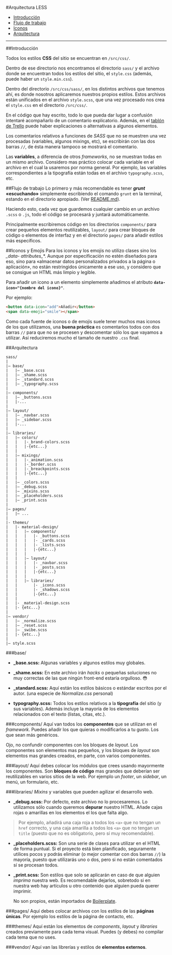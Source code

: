 #Arquitectura LESS

* [Introducción](#introducci%C3%B3n)
* [Flujo de trabajo](#flujo-de-trabajo)
* [Iconos](#iconos)
* [Arquitectura](#arquitectura)

---

##Introducción

Todos los estilos **CSS** del sitio se encuentran en `/src/css/`.

Dentro de ese directorio nos encontramos el directorio `sass/` y el archivo donde se encuentran todos los estilos del sitio, el `style.css` (además, puede haber un `style.min.css`).

Dentro del directorio `/src/css/sass/`, en los distintos archivos que tenemos ahí, es donde nosotros aplicaremos nuestros propios estilos. Estos archivos están unificados en el archivo `style.scss`, que una vez procesado nos crea el `style.css` en el directorio `/src/css/`.

En el código que hay escrito, todo lo que pueda dar lugar a confusión intentaré acompañarlo de un comentario explicatorio. Además, en el [tablón de Trello](https://trello.com/b/IzLg4nk4) puede haber explicaciones o alternativas a algunos elementos.

Los comentarios relativos a funciones de *SASS* que no se muestren una vez procesadas (variables, algunos mixings, etc), se escribirán con las dos barras `//`, de ésta manera tampoco se mostrará el comentario.

Las **variables**, a diferencia de otros *frameworks*, no se muestran todas en un mismo archivo. Considero mas práctico colocar cada variable en el archivo en el cual la usaremos por norma general. Por ejemplo, las variables correspondientes a la tipografía están todas en el archivo `typography.scss`, etc.

##Flujo de trabajo
Lo primero y más recomendable es tener ***grunt* «escuchando»** simplemente escribiendo el comando `grunt` en la terminal, estando en el directorio apropiado. (Ver [README.md](https://github.com/barcia/bramework/blob/master/README.md)).

Haciendo esto, cada vez que guardemos cualquier cambio en un archivo `.scss` o `.js`, todo el código se procesará y juntará automáticamente.

Principalmente escribiremos código en los directorios `components/` para crear pequeños elementos reutilizables, `layout/` para crear bloques de código o elementos de interfaz y en el directorio `pages/` para añadir estilos más específicos.


##Iconos y Emojis
Para los iconos y los emojis no utilizo clases sino los **_data-* attributes_**. Aunque por especificación no estén diseñados para eso, sino para «almacenar datos personalizados privados a la página o aplicación», no están restringidos únicamente a ese uso, y considero que se consigue un HTML más limpio y legible.

Para añadir un icono a un elemento simplemente añadimos el atributo **`data-icon="{nombre del icono}"`**.

Por ejemplo:

```html
<button data-icon="add">Añadir</button>
<span data-emoji="smile"></span>
```

Como cada fuente de iconos o de emojis suele tener muchos mas iconos de los que utilizamos, una **buena práctica** es comentarlos todos con dos barras `//` para que no se procesen y descomentar sólo los que vayamos a utilizar. Así reduciremos mucho el tamaño de nuestro `.css` final.


##Arquitectura

```
sass/
|
|– base/
|   |– _base.scss
|   |– _shame.scss
|   |– _standard.scss
|   |– _typography.scss
|
|– components/
|   |– _buttons.scss
|   |-...
|
|– layout/
|   |– _navbar.scss
|   |– _sidebar.scss
|   |-...
|
|– libraries/
|   |– colors/
|   |   |-_brand-colors.scss
|   |   |-{etc...}
|   |
|   |– mixings/
|   |   |-_animation.scss
|   |   |-_border.scss
|   |   |-_breackpoints.scss
|   |   |-{etc...}
|   |
|   |– _colors.scss
|   |– _debug.scss
|   |– _mixins.scss
|   |– _placeholders.scss
|   |– _print.scss
|
|– pages/
|   |– ...
|
|- themes/
|   |- material-design/
|   |   |– components/
|   |   |   |- _buttons.scss
|   |   |   |- _cards.scss
|   |   |   |- _lists.scss
|   |   |   |-{etc...}
|   |   |
|   |   |– layout/
|   |   |   |- _navbar.scss
|   |   |   |- _posts.scss
|   |   |   |-{etc...}
|   |   |
|   |   |– libraries/
|   |       |- _icons.scss
|   |       |- _shadows.scss
|   |       |-{etc...}
|   |
|   |- _material-design.scss
|   |- {etc...}
|
|– vendor/
|   |– _normalize.scss
|   |– _reset.scss
|   |– _swibe.scss
|   |- {etc...}
|
|– style.scss
```

###base/

  * **_base.scss:**
  Algunas variables y algunos estilos muy globales.
  
  * **_shame.scss:**
  En este archivo irán *hacks* o pequeñas soluciones no muy correctas de las que ningún front-end estaría orgulloso. :flushed:

  * **_standard.scss:**
  Aquí están los estilos básicos o estándar escritos por el autor. (una especie de *Normalize.css* personal)

  * **typography.scss:**
  Todos los estilos relativos a la **tipografía** del sitio (y sus variables). Además incluye la mayoría de los elementos relacionados con el texto (listas, citas, etc.).


###components/
Aquí van todos los **componentes** que se utilizan en el *framework*. Puedes añadir los que quieras o modificarlos a tu gusto. Los que sean más genéricos.

Ojo, no confundir componentes con los bloques de *layout*. Los componentes son elementos mas pequeños, y los bloques de *layout* son elementos mas grandes creados, en parte, con varios componentes.

###layout/
Aquí debes colocar los módulos que crees usando mayormente los componentes. Son **bloques de código** mas grandes que deberían ser reutilizables en varios sitios de la web. Por ejemplo un *footer*, un *sidebar*, un menú, un formulario, etc.

###libraries/
*Mixins* y variables que pueden agilizar el desarrollo web.

* **_debug.scss:**
  Por defecto, este archivo no lo procesaremos. Lo utilizamos sólo cuando queremos **depurar** nuestro HTML. Añade cajas rojas o amarillas en los elementos el los que falta algo.

>  Por ejemplo, añadirá una caja roja a todos los `<a>` que no tengan un `href` correcto, y una caja amarilla a todos los `<a>` que no tengan un `title` (puesto que no es obligatorio, pero sí muy recomendable).


* **_placeholders.scss:**
  Son una serie de clases para utilizar en el HTML de forma puntual. Si el proyecto está bien planificado, seguramente utilices pocos y podrás eliminar (o mejor comentar con dos barras `//`) la mayoría, puesto que utilizarás uno o dos, pero si no están comentados sí se procesan todos.

* **_print.scss:**
  Son estilos que solo se aplicarán en caso de que alguien *imprima* nuestra web. Es recomendable dejarlos, sobretodo si en nuestra web hay artículos u otro contenido que alguien pueda querer imprimir.

  No son propios, están importados de [Boilerplate](https://html5boilerplate.com/).

###pages/
Aquí debes colocar archivos con los estilos de las **páginas únicas**. Por ejemplo los estilos de la página de contacto, etc.

###themes/
Aquí están los elementos de *components*, *layout* y *libraries* creados previamente para cada tema visual. Puedes (y debes) no compilar cada tema que no uses.

###vendor/
Aquí van las librerías y estilos de **elementos externos**.